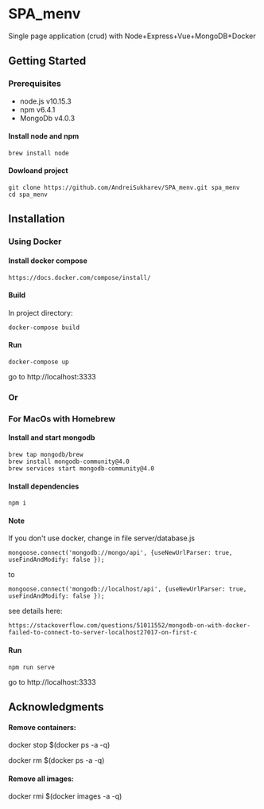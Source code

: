 # SPA_menv


Single page application (crud) with Node+Express+Vue+MongoDB+Docker

## Getting Started

### **Prerequisites**

- node.js v10.15.3
- npm v6.4.1
- MongoDb v4.0.3


#### Install node and npm
```
brew install node
```
#### Dowloand project

```
git clone https://github.com/AndreiSukharev/SPA_menv.git spa_menv
cd spa_menv
```

## Installation
### Using Docker

#### Install docker compose

```
https://docs.docker.com/compose/install/
```
#### Build
In project directory:
```
docker-compose build
```
#### Run
```
docker-compose up
```
go to http://localhost:3333

### **Or**

### For MacOs with Homebrew


#### Install and start mongodb
```
brew tap mongodb/brew
brew install mongodb-community@4.0
brew services start mongodb-community@4.0
```
#### Install dependencies
```
npm i
```
#### Note

If you don't use docker,
change in file server/database.js
```
mongoose.connect('mongodb://mongo/api', {useNewUrlParser: true, useFindAndModify: false });
```
to
```
mongoose.connect('mongodb://localhost/api', {useNewUrlParser: true, useFindAndModify: false });
```

see details here:
```
https://stackoverflow.com/questions/51011552/mongodb-on-with-docker-failed-to-connect-to-server-localhost27017-on-first-c
```
#### Run

```
npm run serve
```
go to http://localhost:3333

## Acknowledgments

#### Remove containers:
docker stop $(docker ps -a -q)

docker rm $(docker ps -a -q)

#### Remove all images:
docker rmi $(docker images -a -q)


